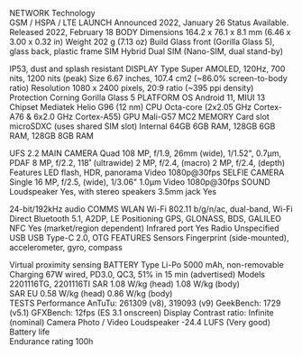 NETWORK	Technology	
GSM / HSPA / LTE
LAUNCH	Announced	2022, January 26
Status	Available. Released 2022, February 18
BODY	Dimensions	164.2 x 76.1 x 8.1 mm (6.46 x 3.00 x 0.32 in)
Weight	202 g (7.13 oz)
Build	Glass front (Gorilla Glass 5), glass back, plastic frame
SIM	Hybrid Dual SIM (Nano-SIM, dual stand-by)
 	
  IP53, dust and splash resistant
DISPLAY	Type	Super AMOLED, 120Hz, 700 nits, 1200 nits (peak)
Size	6.67 inches, 107.4 cm2 (~86.0% screen-to-body ratio)
Resolution	1080 x 2400 pixels, 20:9 ratio (~395 ppi density)
Protection	Corning Gorilla Glass 5
PLATFORM	OS	Android 11, MIUI 13
Chipset	Mediatek Helio G96 (12 nm)
CPU	Octa-core (2x2.05 GHz Cortex-A76 & 6x2.0 GHz Cortex-A55)
GPU	Mali-G57 MC2
MEMORY	Card slot	microSDXC (uses shared SIM slot)
Internal	64GB 6GB RAM, 128GB 6GB RAM, 128GB 8GB RAM
 
 UFS 2.2
MAIN CAMERA	Quad	108 MP, f/1.9, 26mm (wide), 1/1.52", 0.7µm, PDAF
8 MP, f/2.2, 118˚ (ultrawide)
2 MP, f/2.4, (macro)
2 MP, f/2.4, (depth)
Features	LED flash, HDR, panorama
Video	1080p@30fps
SELFIE CAMERA	Single	16 MP, f/2.5, (wide), 1/3.06" 1.0µm
Video	1080p@30fps
SOUND	Loudspeaker	Yes, with stereo speakers
3.5mm jack	Yes
 
 24-bit/192kHz audio
COMMS	WLAN	Wi-Fi 802.11 b/g/n/ac, dual-band, Wi-Fi Direct
Bluetooth	5.1, A2DP, LE
Positioning	GPS, GLONASS, BDS, GALILEO
NFC	Yes (market/region dependent)
Infrared port	Yes
Radio	Unspecified
USB	USB Type-C 2.0, OTG
FEATURES	Sensors	Fingerprint (side-mounted), accelerometer, gyro, compass
 
 Virtual proximity sensing
BATTERY	Type	Li-Po 5000 mAh, non-removable
Charging	67W wired, PD3.0, QC3, 51% in 15 min (advertised)
Models	2201116TG, 2201116TI
SAR	1.08 W/kg (head)     1.08 W/kg (body)    
SAR EU	0.58 W/kg (head)     0.86 W/kg (body)    
TESTS	Performance	AnTuTu: 261309 (v8), 319093 (v9)
GeekBench: 1729 (v5.1)
GFXBench: 12fps (ES 3.1 onscreen)
Display	Contrast ratio: Infinite (nominal)
Camera	Photo / Video
Loudspeaker	-24.4 LUFS (Very good)
Battery life	
Endurance rating 100h
